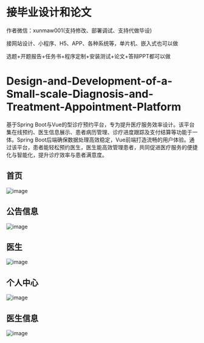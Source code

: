 # 接毕业设计和论文
作者微信：xunmaw001(支持修改、部署调试、支持代做毕设)

接网站设计、小程序、H5、APP、各种系统等，单片机、嵌入式也可以做

选题+开题报告+任务书+程序定制+安装测试+论文+答辩PPT都可以做
# Design-and-Development-of-a-Small-scale-Diagnosis-and-Treatment-Appointment-Platform
基于Spring Boot与Vue的型诊疗预约平台，专为提升医疗服务效率设计。该平台集在线预约、医生信息展示、患者病历管理、诊疗进度跟踪及支付结算等功能于一体。Spring Boot后端确保数据处理高效稳定，Vue前端打造流畅的用户体验。通过该平台，患者能轻松预约医生，医生能高效管理患者，共同促进医疗服务的便捷化与智能化，提升诊疗效率与患者满意度。
## 首页
![image](https://github.com/user-attachments/assets/5eeb1141-daf1-402d-8323-18f273d932e9)
## 公告信息
![image](https://github.com/user-attachments/assets/fb93f9a2-dba3-4a68-86b8-c122afde7e7f)
## 医生
![image](https://github.com/user-attachments/assets/002bc47d-ae89-4ec2-8335-c9e98e5d433a)
## 个人中心
![image](https://github.com/user-attachments/assets/40297304-2a2b-4b4c-863e-40ba81980db8)
## 医生信息
![image](https://github.com/user-attachments/assets/f9657c10-6921-4dca-bc49-a6f4cc3dc3f1)
